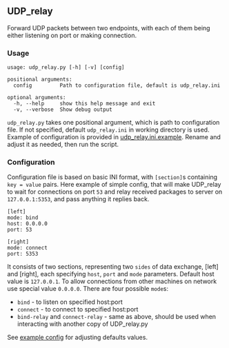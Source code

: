 ## UDP_relay

Forward UDP packets between two endpoints, with each of them being either listening on port or making connection.

### Usage

```
usage: udp_relay.py [-h] [-v] [config]

positional arguments:
  config         Path to configuration file, default is udp_relay.ini

optional arguments:
  -h, --help     show this help message and exit
  -v, --verbose  Show debug output
```

`udp_relay.py` takes one positional argument, which is path to configuration file. If not specified, default `udp_relay.ini` in working directory is used.
Example of configuration is provided in [udp_relay.ini.example](udp_relay.ini.example). Rename and adjust it as needed, then run the script.

### Configuration

Configuration file is based on basic INI format, with `[section]`s containing `key = value` pairs. 
Here example of simple config, that will make UDP_relay to wait for connections on port `53` and relay received packages to server on `127.0.0.1:5353`, and pass anything it replies back.

```
[left]
mode: bind
host: 0.0.0.0
port: 53

[right]
mode: connect
port: 5353
```

It consists of two sections, representing two `sides` of data exchange, [left] and [right], each specifying `host`, `port` and `mode` parameters.
Default host value is `127.0.0.1`. To allow connections from other machines on network use special value `0.0.0.0`.
There are four possible `mode`s:
- `bind` - to listen on specified host:port
- `connect` - to connect to specified host:port
- `bind-relay` and `connect-relay` - same as above, should be used when interacting with another copy of UDP_relay.py

See [example config](udp_relay.ini.example) for adjusting defaults values.

